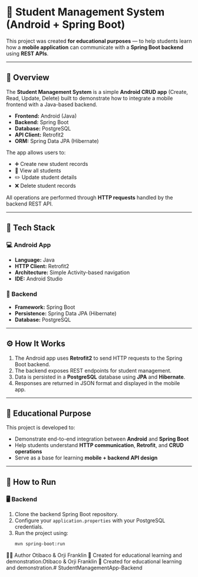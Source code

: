 # 📱 Student Management System (Android + Spring Boot)

This project was created **for educational purposes** — to help students learn how a **mobile application** can communicate with a **Spring Boot backend** using **REST APIs**.

---

## 🎯 Overview

The **Student Management System** is a simple **Android CRUD app** (Create, Read, Update, Delete) built to demonstrate how to integrate a mobile frontend with a Java-based backend.

- **Frontend:** Android (Java)
- **Backend:** Spring Boot
- **Database:** PostgreSQL
- **API Client:** Retrofit2
- **ORM:** Spring Data JPA (Hibernate)

The app allows users to:
- ➕ Create new student records  
- 📖 View all students  
- ✏️ Update student details  
- ❌ Delete student records  

All operations are performed through **HTTP requests** handled by the backend REST API.

---

## 🧩 Tech Stack

### 💻 Android App
- **Language:** Java  
- **HTTP Client:** Retrofit2  
- **Architecture:** Simple Activity-based navigation  
- **IDE:** Android Studio  

### 🧠 Backend
- **Framework:** Spring Boot  
- **Persistence:** Spring Data JPA (Hibernate)  
- **Database:** PostgreSQL  

---

## ⚙️ How It Works

1. The Android app uses **Retrofit2** to send HTTP requests to the Spring Boot backend.  
2. The backend exposes REST endpoints for student management.  
3. Data is persisted in a **PostgreSQL** database using **JPA** and **Hibernate**.  
4. Responses are returned in JSON format and displayed in the mobile app.

---

## 🧪 Educational Purpose

This project is developed to:
- Demonstrate end-to-end integration between **Android** and **Spring Boot**
- Help students understand **HTTP communication**, **Retrofit**, and **CRUD operations**
- Serve as a base for learning **mobile + backend API design**

---

## 🚀 How to Run

### 🖥️ Backend
1. Clone the backend Spring Boot repository.
2. Configure your `application.properties` with your PostgreSQL credentials.
3. Run the project using:
   ```bash
   mvn spring-boot:run


🧑‍🏫 Author
Otibaco & Orji Franklin
📘 Created for educational learning and demonstration.Otibaco & Orji Franklin
📘 Created for educational learning and demonstration.# StudentManagementApp-Backend


